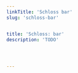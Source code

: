 ```yaml
---
linkTitle: 'Schloss bar'
slug: 'schloss-bar'


title: 'Schloss: bar'
description: 'TODO'




---
```

